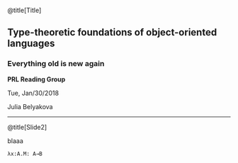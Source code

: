 @title[Title]

## Type-theoretic foundations of object-oriented languages
### Everything old is new again

**PRL Reading Group**

Tue, Jan/30/2018

Julia Belyakova

---

@title[Slide2]

blaaa

```
λx:A.M: A→B
```


